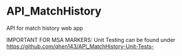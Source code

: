 # API_MatchHistory
API for match history web app

IMPORTANT FOR MSA MARKERS: Unit Testing can be found under https://github.com/qhen143/API_MatchHistory-Unit-Tests-
